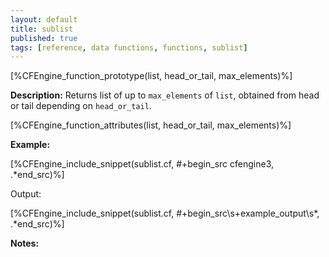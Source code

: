 ```yaml
---
layout: default
title: sublist
published: true
tags: [reference, data functions, functions, sublist]
---
```


[%CFEngine_function_prototype(list, head_or_tail, max_elements)%]

**Description:** Returns list of up to `max_elements` of `list`, obtained from head or tail depending on `head_or_tail`.

[%CFEngine_function_attributes(list, head_or_tail, max_elements)%]

**Example:**

[%CFEngine_include_snippet(sublist.cf, #\+begin_src cfengine3, .*end_src)%]

Output:

[%CFEngine_include_snippet(sublist.cf, #\+begin_src\s+example_output\s*, .*end_src)%]

**Notes:**  

